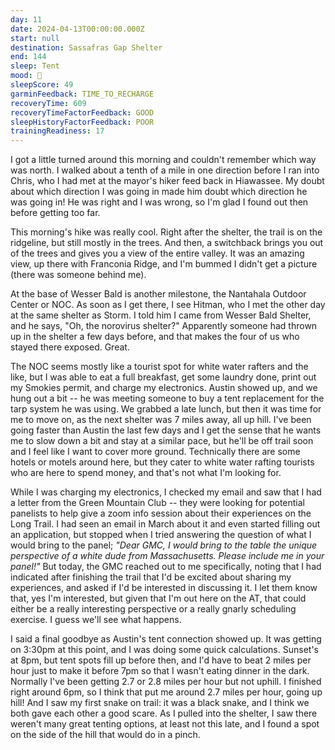 ```yaml
---
day: 11
date: 2024-04-13T00:00:00.000Z
start: null
destination: Sassafras Gap Shelter
end: 144
sleep: Tent
mood: 🙂
sleepScore: 49
garminFeedback: TIME_TO_RECHARGE
recoveryTime: 609
recoveryTimeFactorFeedback: GOOD
sleepHistoryFactorFeedback: POOR
trainingReadiness: 17
---
```

I got a little turned around this morning and couldn't remember which way was north. I walked about a tenth of a mile in one direction before I ran into Chris, who I had met at the mayor's hiker feed back in Hiawassee. My doubt about which direction I was going in made him doubt which direction he was going in! He was right and I was wrong, so I'm glad I found out then before getting too far.

This morning's hike was really cool. Right after the shelter, the trail is on the ridgeline, but still mostly in the trees. And then, a switchback brings you out of the trees and gives you a view of the entire valley. It was an amazing view, up there with Franconia Ridge, and I'm bummed I didn't get a picture (there was someone behind me).

At the base of Wesser Bald is another milestone, the Nantahala Outdoor Center or NOC. As soon as I get there, I see Hitman, who I met the other day at the same shelter as Storm. I told him I came from Wesser Bald Shelter, and he says, "Oh, the norovirus shelter?" Apparently someone had thrown up in the shelter a few days before, and that makes the four of us who stayed there exposed. Great.

The NOC seems mostly like a tourist spot for white water rafters and the like, but I was able to eat a full breakfast, get some laundry done, print out my Smokies permit, and charge my electronics. Austin showed up, and we hung out a bit -- he was meeting someone to buy a tent replacement for the tarp system he was using. We grabbed a late lunch, but then it was time for me to move on, as the next shelter was 7 miles away, all up hill. I've been going faster than Austin the last few days and I get the sense that he wants me to slow down a bit and stay at a similar pace, but he'll be off trail soon and I feel like I want to cover more ground. Technically there are some hotels or motels around here, but they cater to white water rafting tourists who are here to spend money, and that's not what I'm looking for.

While I was charging my electronics, I checked my email and saw that I had a letter from the Green Mountain Club -- they were looking for potential panelists to help give a zoom info session about their experiences on the Long Trail. I had seen an email in March about it and even started filling out an application, but stopped when I tried answering the question of what I would bring to the panel; *"Dear GMC, I would bring to the table the unique perspective of a white dude from Massachusetts. Please include me in your panel!"* But today, the GMC reached out to me specifically, noting that I had indicated after finishing the trail that I'd be excited about sharing my experiences, and asked if I'd be interested in discussing it. I let them know that, yes I'm interested, but given that I'm out here on the AT, that could either be a really interesting perspective or a really gnarly scheduling exercise. I guess we'll see what happens.

I said a final goodbye as Austin's tent connection showed up. It was getting on 3:30pm at this point, and I was doing some quick calculations. Sunset's at 8pm, but tent spots fill up before then, and I'd have to beat 2 miles per hour just to make it before 7pm so that I wasn't eating dinner in the dark. Normally I've been getting 2.7 or 2.8 miles per hour but not uphill. I finished right around 6pm, so I think that put me around 2.7 miles per hour, going up hill! And I saw my first snake on trail: it was a black snake, and I think we both gave each other a good scare. As I pulled into the shelter, I saw there weren't many great tenting options, at least not this late, and I found a spot on the side of the hill that would do in a pinch.
